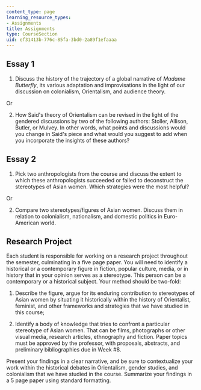 ```yaml
---
content_type: page
learning_resource_types:
- Assignments
title: Assignments
type: CourseSection
uid: ef31413b-776c-85fa-3bd0-2a89f1efaaaa
---
```


Essay 1
-------

1.  Discuss the history of the trajectory of a global narrative of _Madame Butterfly_, its various adaptation and improvisations in the light of our discussion on colonialism, Orientalism, and audience theory.

Or

2.  How Said's theory of Orientalism can be revised in the light of the gendered discussions by two of the following authors: Stoller, Allison, Butler, or Mulvey. In other words, what points and discussions would you change in Said's piece and what would you suggest to add when you incorporate the insights of these authors?

Essay 2
-------

1.  Pick two anthropologists from the course and discuss the extent to which these anthropologists succeeded or failed to deconstruct the stereotypes of Asian women. Which strategies were the most helpful?

Or

2.  Compare two stereotypes/figures of Asian women. Discuss them in relation to colonialism, nationalism, and domestic politics in Euro-American world.

Research Project
----------------

Each student is responsible for working on a research project throughout the semester, culminating in a five page paper. You will need to identify a historical or a contemporary figure in fiction, popular culture, media, or in history that in your opinion serves as a stereotype. This person can be a contemporary or a historical subject. Your method should be two-fold:

1.  Describe the figure, argue for its enduring contribution to stereotypes of Asian women by situating it historically within the history of Orientalist, feminist, and other frameworks and strategies that we have studied in this course;
  
3.  Identify a body of knowledge that tries to confront a particular stereotype of Asian women. That can be films, photographs or other visual media, research articles, ethnography and fiction. Paper topics must be approved by the professor, with proposals, abstracts, and preliminary bibliographies due in Week #8.

Present your findings in a clear narrative, and be sure to contextualize your work within the historical debates in Orientalism, gender studies, and colonialism that we have studied in the course. Summarize your findings in a 5 page paper using standard formatting.